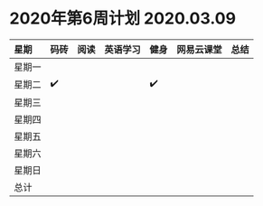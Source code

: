 # 2020年第6周计划 2020.03.09

 星期|码砖|阅读|英语学习|健身|网易云课堂|总结
:-----------|:------------|:--------|:---------|:---------|:---------|:---------
星期一| | | | | | |
星期二|✔️| | |✔️| | |
星期三| | | | | | |
星期四| | | | | | |
星期五| | | | | | |
星期六| | | | | | |
星期日| | | | | | |
总计| | | | | | |

